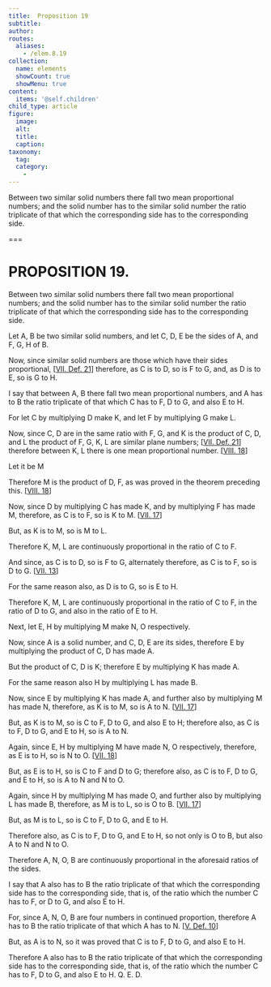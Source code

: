 ```yaml
---
title:  Proposition 19
subtitle: 
author:
routes:
  aliases:
    - /elem.8.19
collection:
  name: elements
  showCount: true
  showMenu: true
content:
  items: '@self.children'
child_type: article
figure:
  image:
  alt:
  title:
  caption:
taxonomy:
  tag:
  category:
    - 
---
```


<p>
       <hi rend="ital">Between two similar solid numbers there fall two mean proportional numbers; and the solid number has to the similar solid number the ratio triplicate of that which the corresponding side has to the corresponding side.</hi>
      </p>

===

<h1>PROPOSITION 19.</h1>
<p>
       <span class="ital">Between two similar solid numbers there fall two mean proportional numbers; and the solid number has to the similar solid number the ratio triplicate of that which the corresponding side has to the corresponding side.</span>
      </p>

<p>Let <span class="ital">A</span>, <span class="ital">B</span> be two similar solid numbers, and let <span class="ital">C</span>, <span class="ital">D</span>, <span class="ital">E</span> be the sides of <span class="ital">A</span>, and <span class="ital">F</span>, <span class="ital">G</span>, <span class="ital">H</span> of <span class="ital">B</span>. </p>

<p>Now, since similar solid numbers are those which have their sides proportional, [<a href="/elem.7.def.21">VII. Def. 21</a>] therefore, as <span class="ital">C</span> is to <span class="ital">D</span>, so is <span class="ital">F</span> to <span class="ital">G</span>, <span class="center">and, as <span class="ital">D</span> is to <span class="ital">E</span>, so is <span class="ital">G</span> to <span class="ital">H</span>.</span>
      </p>

<p>I say that between <span class="ital">A</span>, <span class="ital">B</span> there fall two mean proportional numbers, and <span class="ital">A</span> has to <span class="ital">B</span> the ratio triplicate of that which <span class="ital">C</span> has to <span class="ital">F</span>, <span class="ital">D</span> to <span class="ital">G</span>, and also <span class="ital">E</span> to <span class="ital">H</span>. 
      </p>

<p>For let <span class="ital">C</span> by multiplying <span class="ital">D</span> make <span class="ital">K</span>, and let <span class="ital">F</span> by multiplying <span class="ital">G</span> make <span class="ital">L</span>. </p>

<p>Now, since <span class="ital">C</span>, <span class="ital">D</span> are in the same ratio with <span class="ital">F</span>, <span class="ital">G</span>, and <span class="ital">K</span> is the product of <span class="ital">C</span>, <span class="ital">D</span>, and <span class="ital">L</span> the product of <span class="ital">F</span>, <span class="ital">G</span>, <span class="ital">K</span>, <span class="ital">L</span> are similar plane numbers; [<a href="/elem.7.def.21">VII. Def. 21</a>] therefore between <span class="ital">K</span>, <span class="ital">L</span> there is one mean proportional number. [<a href="/elem.8.18">VIII. 18</a>] </p>

<p>Let it be <span class="ital">M</span>
      </p>

<p>Therefore <span class="ital">M</span> is the product of <span class="ital">D</span>, <span class="ital">F</span>, as was proved in the theorem preceding this. [<a href="/elem.8.18">VIII. 18</a>] </p>

<p>Now, since <span class="ital">D</span> by multiplying <span class="ital">C</span> has made <span class="ital">K</span>, and by multiplying <span class="ital">F</span> has made <span class="ital">M</span>, therefore, as <span class="ital">C</span> is to <span class="ital">F</span>, so is <span class="ital">K</span> to <span class="ital">M</span>. [<a href="/elem.7.17">VII. 17</a>] </p>

<p>But, as <span class="ital">K</span> is to <span class="ital">M</span>, so is <span class="ital">M</span> to <span class="ital">L</span>. </p>

<p>Therefore <span class="ital">K</span>, <span class="ital">M</span>, <span class="ital">L</span> are continuously proportional in the ratio of <span class="ital">C</span> to <span class="ital">F</span>. <pb n="374"/></p>

<p>And since, as <span class="ital">C</span> is to <span class="ital">D</span>, so is <span class="ital">F</span> to <span class="ital">G</span>, alternately therefore, as <span class="ital">C</span> is to <span class="ital">F</span>, so is <span class="ital">D</span> to <span class="ital">G</span>. [<a href="/elem.7.13">VII. 13</a>] </p>

<p>For the same reason also, <span class="center">as <span class="ital">D</span> is to <span class="ital">G</span>, so is <span class="ital">E</span> to <span class="ital">H</span>.</span>
      </p>

<p>Therefore <span class="ital">K</span>, <span class="ital">M</span>, <span class="ital">L</span> are continuously proportional in the ratio of <span class="ital">C</span> to <span class="ital">F</span>, in the ratio of <span class="ital">D</span> to <span class="ital">G</span>, and also in the ratio of <span class="ital">E</span> to <span class="ital">H</span>. </p>

<p>Next, let <span class="ital">E</span>, <span class="ital">H</span> by multiplying <span class="ital">M</span> make <span class="ital">N</span>, <span class="ital">O</span> respectively. </p>

<p>Now, since <span class="ital">A</span> is a solid number, and <span class="ital">C</span>, <span class="ital">D</span>, <span class="ital">E</span> are its sides, therefore <span class="ital">E</span> by multiplying the product of <span class="ital">C</span>, <span class="ital">D</span> has made <span class="ital">A</span>. </p>

<p>But the product of <span class="ital">C</span>, <span class="ital">D</span> is <span class="ital">K</span>; therefore <span class="ital">E</span> by multiplying <span class="ital">K</span> has made <span class="ital">A</span>. </p>

<p>For the same reason also <span class="center"><span class="ital">H</span> by multiplying <span class="ital">L</span> has made <span class="ital">B</span>.</span>
      </p>

<p>Now, since <span class="ital">E</span> by multiplying <span class="ital">K</span> has made <span class="ital">A</span>, and further also by multiplying <span class="ital">M</span> has made <span class="ital">N</span>, therefore, as <span class="ital">K</span> is to <span class="ital">M</span>, so is <span class="ital">A</span> to <span class="ital">N</span>. [<a href="/elem.7.17">VII. 17</a>] </p>

<p>But, as <span class="ital">K</span> is to <span class="ital">M</span>, so is <span class="ital">C</span> to <span class="ital">F</span>, <span class="ital">D</span> to <span class="ital">G</span>, and also <span class="ital">E</span> to <span class="ital">H</span>; therefore also, as <span class="ital">C</span> is to <span class="ital">F</span>, <span class="ital">D</span> to <span class="ital">G</span>, and <span class="ital">E</span> to <span class="ital">H</span>, so is <span class="ital">A</span> to <span class="ital">N</span>. </p>

<p>Again, since <span class="ital">E</span>, <span class="ital">H</span> by multiplying <span class="ital">M</span> have made <span class="ital">N</span>, <span class="ital">O</span> respectively, therefore, as <span class="ital">E</span> is to <span class="ital">H</span>, so is <span class="ital">N</span> to <span class="ital">O</span>. [<a href="/elem.7.18">VII. 18</a>] </p>

<p>But, as <span class="ital">E</span> is to <span class="ital">H</span>, so is <span class="ital">C</span> to <span class="ital">F</span> and <span class="ital">D</span> to <span class="ital">G</span>; therefore also, as <span class="ital">C</span> is to <span class="ital">F</span>, <span class="ital">D</span> to <span class="ital">G</span>, and <span class="ital">E</span> to <span class="ital">H</span>, so is <span class="ital">A</span> to <span class="ital">N</span> and <span class="ital">N</span> to <span class="ital">O</span>. </p>

<p>Again, since <span class="ital">H</span> by multiplying <span class="ital">M</span> has made <span class="ital">O</span>, and further also by multiplying <span class="ital">L</span> has made <span class="ital">B</span>, therefore, as <span class="ital">M</span> is to <span class="ital">L</span>, so is <span class="ital">O</span> to <span class="ital">B</span>. [<a href="/elem.7.17">VII. 17</a>] </p>

<p>But, as <span class="ital">M</span> is to <span class="ital">L</span>, so is <span class="ital">C</span> to <span class="ital">F</span>, <span class="ital">D</span> to <span class="ital">G</span>, and <span class="ital">E</span> to <span class="ital">H</span>. </p>

<p>Therefore also, as <span class="ital">C</span> is to <span class="ital">F</span>, <span class="ital">D</span> to <span class="ital">G</span>, and <span class="ital">E</span> to <span class="ital">H</span>, so not only is <span class="ital">O</span> to <span class="ital">B</span>, but also <span class="ital">A</span> to <span class="ital">N</span> and <span class="ital">N</span> to <span class="ital">O</span>. </p>

<p>Therefore <span class="ital">A</span>, <span class="ital">N</span>, <span class="ital">O</span>, <span class="ital">B</span> are continuously proportional in the aforesaid ratios of the sides. </p>

<p>I say that <span class="ital">A</span> also has to <span class="ital">B</span> the ratio triplicate of that which the corresponding side has to the corresponding side, that is, of the ratio which the number <span class="ital">C</span> has to <span class="ital">F</span>, or <span class="ital">D</span> to <span class="ital">G</span>, and also <span class="ital">E</span> to <span class="ital">H</span>. <pb n="375"/></p>

<p>For, since <span class="ital">A</span>, <span class="ital">N</span>, <span class="ital">O</span>, <span class="ital">B</span> are four numbers in continued proportion, therefore <span class="ital">A</span> has to <span class="ital">B</span> the ratio triplicate of that which <span class="ital">A</span> has to <span class="ital">N</span>. [<a href="/elem.5.def.10">V. Def. 10</a>] </p>

<p>But, as <span class="ital">A</span> is to <span class="ital">N</span>, so it was proved that <span class="ital">C</span> is to <span class="ital">F</span>, <span class="ital">D</span> to <span class="ital">G</span>, and also <span class="ital">E</span> to <span class="ital">H</span>. </p>

<p>Therefore <span class="ital">A</span> also has to <span class="ital">B</span> the ratio triplicate of that which the corresponding side has to the corresponding side, that is, of the ratio which the number <span class="ital">C</span> has to <span class="ital">F</span>, <span class="ital">D</span> to <span class="ital">G</span>, and also <span class="ital">E</span> to <span class="ital">H</span>. Q. E. D.</p>

